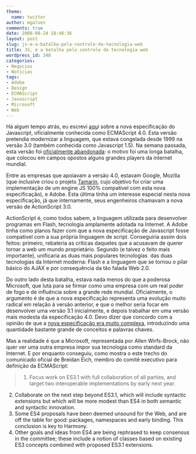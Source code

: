 ```yaml
---
theme:
  name: twitter
author: mgalves
comments: true
date: 2008-08-24 18:48:36
layout: post
slug: js-e-a-batalha-pela-controle-da-tecnologia-web
title: JS, e a batalha pelo controle da tecnologia web
wordpress_id: 348
categories:
- Negocios
- Notícias
tags:
- Adobe
- Design
- ECMAScript
- Javascript
- Microsoft
- Web
---
```


Há algum tempo atrás, eu escrevi [aqu](http://log4dev.com/2007/02/27/ecmascript/)i sobre a nova especificação do Javascript, oficialmente conhecida como ECMAScript 4.0. Esta versão pretendia modernizar a linguagem, que estava congelada desde 1999 na versão 3.0 (também conhecida como Javascript 1.5). Na semana passada, esta versão foi [oficialmente abandonada](https://mail.mozilla.org/pipermail/es-discuss/2008-August/003400.html): o motivo foi uma longa batalha, que colocou em campos opostos alguns grandes players da internet mundial.

Entre as empresas que apoiavam a versão 4.0, estavam Google, Mozilla (que inclusive criou o projeto [Tamarin](http://www.mozilla.org/projects/tamarin/), cujo objetivo foi criar uma implementação de um engine JS 100% compatível com esta nova especificação), e Adobe. Esta última tinha um interesse especial nesta nova especificação, já que internamente, seus engenheiros chamavam a nova versão de ActionScript 3.0.

ActionScript é, como todos sabem, a linguagem utilizada para desenvolver programas em Flash, tecnologia amplamente adotada na Internet. A Adobe tinha como planos fazer com que a nova especificação de Javascript fosse compatível com a sua própria linguagem de script. Conseguiria assim dois feitos: primeiro, rebateria as críticas daqueles que a acusavam de querer tornar a web um mundo proprietário. Segundo (e talvez o feito mais importante), unificaria as duas mais populares tecnologias  das duas tecnologias da Internet moderna: Flash e a linguagem que se tornou o pilar básico do AJAX e por consequência da tão falada Web 2.0.

Do outro lado desta batalha, estava nada menos do que a poderosa Microsoft, que luta para se firmar como uma empresa com um real poder de fogo e de influência sobre a grande rede mundial. Oficialmente, o argumento é de que a nova especificação representa uma evolução muito radical em relação à versão anterior, e que o melhor seria focar em desenvolver uma versão 3.1 inicialmente, e depois trabalhar em uma versão mais modesta da especificação 4.0. Devo dizer que concordo com a opinião de que a [nova especificação era muito complexa](http://www.ecmascript.org/es4/spec/overview.pdf), introduzindo uma quantidade bastante grande de conceitos e palavras chaves.

Mas a realidade é que a Microsoft, representada por Allen Wirfs-Brock, não quer ver uma outra empresa impor sua tecnologia como standard da Internet. E por enquanto conseguiu, como mostra o este trecho do comunicado oficial de Breidan Eich, membro do comitê executivo para definição da ECMAScript:


> 1. Focus work on ES3.1 with full collaboration of all parties, and target two interoperable implementations by early next year.
2. Collaborate on the next step beyond ES3.1, which will include syntactic extensions but which will be more modest than ES4 in both semantic and syntactic innovation.
3. Some ES4 proposals have been deemed unsound for the Web, and are off the table for good: packages, namespaces and early binding. This conclusion is key to Harmony.
4. Other goals and ideas from ES4 are being rephrased to keep consensus in the committee; these include a notion of classes based on existing ES3 concepts combined with proposed ES3.1 extensions.

